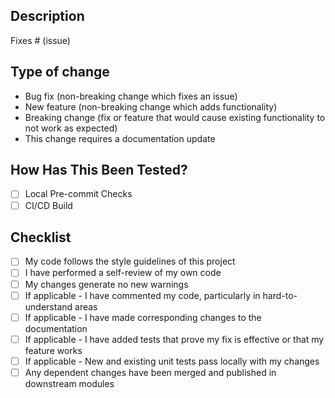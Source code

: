 ## Description

<!--
  Please include a summary of the change and which issue is fixed.
  Please also include relevant motivation and context.
  List any dependencies that are required for this change.
-->

Fixes # (issue)

## Type of change

<!--
  Please delete options that are not relevant.
-->

- Bug fix (non-breaking change which fixes an issue)
- New feature (non-breaking change which adds functionality)
- Breaking change (fix or feature that would cause existing functionality to not work as expected)
- This change requires a documentation update

## How Has This Been Tested?

<!--
  Please describe the tests that you ran to verify your changes.
  Provide instructions so we can reproduce.
  Please also list any relevant details for your test configuration.
-->

- [ ] Local Pre-commit Checks
- [ ] CI/CD Build

## Checklist

- [ ] My code follows the style guidelines of this project
- [ ] I have performed a self-review of my own code
- [ ] My changes generate no new warnings
- [ ] If applicable - I have commented my code, particularly in hard-to-understand areas
- [ ] If applicable - I have made corresponding changes to the documentation
- [ ] If applicable - I have added tests that prove my fix is effective or that my feature works
- [ ] If applicable - New and existing unit tests pass locally with my changes
- [ ] Any dependent changes have been merged and published in downstream modules
